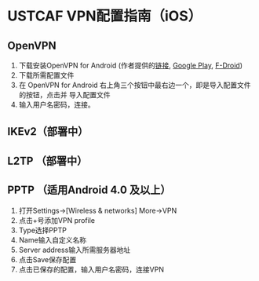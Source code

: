 # USTCAF VPN配置指南（iOS）

## OpenVPN

1. 下载安装OpenVPN for Android (作者提供的[链接](http://plaisthos.de/android/ics-openvpn-latest-stable.apk), [Google Play](https://play.google.com/store/apps/details?id=de.blinkt.openvpn), [F-Droid](https://f-droid.org/repository/browse/?fdid=de.blinkt.openvpn))
2. 下载所需配置文件
3. 在 OpenVPN for Android 右上角三个按钮中最右边一个，即是导入配置文件的按钮，点击并
导入配置文件
4. 输入用户名密码，连接。

## IKEv2（部署中）

## L2TP （部署中）

## PPTP （适用Android 4.0 及以上）

1. 打开Settings->[Wireless & networks] More->VPN
2. 点击+号添加VPN profile
3. Type选择PPTP
4. Name输入自定义名称
5. Server address输入所需服务器地址
6. 点击Save保存配置
7. 点击已保存的配置，输入用户名密码，连接VPN
